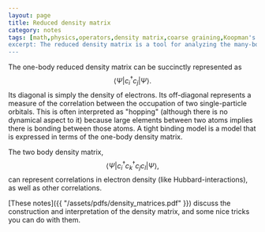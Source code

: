 ```yaml
--- 
layout: page
title: Reduced density matrix
category: notes
tags: [math,physics,operators,density matrix,coarse graining,Koopman's theorem]
excerpt: The reduced density matrix is a tool for analyzing the many-body wave function in terms of one-body, two-body, and other lower-body operators.
---
```


The one-body reduced density matrix can be succinctly represented as 
$$
\langle \Psi | c_i^\dagger c_j | \Psi \rangle.
$$
Its diagonal is simply the density of electrons. 
Its off-diagonal represents a measure of the correlation between the occupation of two single-particle orbitals.
This is often interpreted as "hopping" (although there is no dynamical aspect to it) because large elements between two atoms implies there is bonding between those atoms.
A tight binding model is a model that is expressed in terms of the one-body density matrix.

The two body density matrix,
$$
\langle \Psi | c_i^\dagger c_k^\dagger c_j c_l | \Psi \rangle,
$$
can represent correlations in electron density (like Hubbard-interactions), as well as other correlations. 

[These notes]({{ "/assets/pdfs/density_matrices.pdf" }}) discuss the construction and interpretation of the density matrix, and some nice tricks you can do with them.
